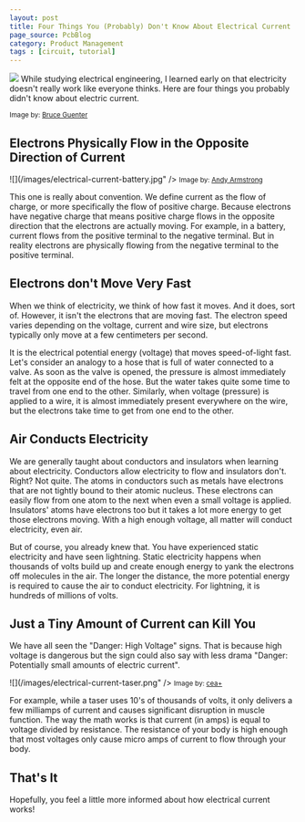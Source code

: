 ```yaml
---
layout: post
title: Four Things You (Probably) Don't Know About Electrical Current
page_source: PcbBlog
category: Product Management
tags : [circuit, tutorial]
---
```



<img class="post_image" src="{{ BASE_PATH }}/images/electrical-current-lightning.jpg" />
While studying electrical engineering, I learned early on that electricity doesn't really work like everyone thinks. Here are four things you probably didn't know about electric current.

<small>Image by: <a href="https://www.flickr.com/photos/10154402@N03/2840585154/in/photolist-5k1K17-afKQPF-4Kus7-9QNeuy-6Jo9sa-dH5Q17-6Jo9qT-ahBXWr-fKod5s-6JsdVo-pdyXvV-abdH5w-4FSSGh-7nYUdx-aBCgBp-7o2Qjr-abaEVt-6yQ8Cb-4Ym8Nq-jfDdr-afNBbY-qptTt-abaHnr-6yQ7Bd-bTyMMK-bEE7Dm-bTyQiF-bTyNy8-9QGfu7-bEE6if-bEE6DA-6G2zjd-9QDpw2-qTYvH7-4YCugc-5dvYkd-5eaMTw-gK1D2y-4Uf9dQ-88isW2-9QEwdL-8JAyJo-T8pHYD-8JAz3U-6d6JZh-7wkrwj-7vErDA-aewo2i-59BnSF-8Yhdpt">Bruce Guenter</a></small>

## Electrons Physically Flow in the Opposite Direction of Current

![](/images/electrical-current-battery.jpg" />
<small>Image by: <a href="https://www.flickr.com/photos/andyarmstrong/190078748/in/photolist-hNcMN-4XpHv6-Hg1rRz-9b1CSY-DrLxqE-e1CTR8-awHFrS-5oBLZh-9uvRdX-nkJehk-9uyRzm-cpg9f-51Gxth-8v4FZw-jMRhX-8mXeU-MYHwCD-NP4yDn-f3LfTr-NLuWTm-f3Lge6-3m7fC-S84ZbB-rBjqX-exnwi1-BBTZ87-7SN5K6-7SN5Wv-83JXcv-3jLmyh-D7e1Jh-a2nroW-7SRHmd-7SN66T-7SN5Rr-S5utvU-S84Z2Z-74YSJu-eK1VVR-jKUAb-S862Fe-b9zXep-S852WX-4JJPRr-5nn2nU-7Bcw32-m6q2x-e7GXHq-e7BgkF-EWASz">Andy Armstrong</a></small>

This one is really about convention. We define current as the flow of charge, or more specifically the flow of positive charge. Because electrons have negative charge that means positive charge flows in the opposite direction that the electrons are actually moving. For example, in a battery, current flows from the positive terminal to the negative terminal. But in reality electrons are physically flowing from the negative terminal to the positive terminal.

## Electrons don't Move Very Fast

When we think of electricity, we think of how fast it moves. And it does, sort of. However, it isn't the electrons that are moving fast. The electron speed varies depending on the voltage, current and wire size, but electrons typically only move at a few centimeters per second.

It is the electrical potential energy (voltage) that moves speed-of-light fast. Let's consider an analogy to a hose that is full of water connected to a valve. As soon as the valve is opened, the pressure is almost immediately felt at the opposite end of the hose. But the water takes quite some time to travel from one end to the other. Similarly, when voltage (pressure) is applied to a wire, it is almost immediately present everywhere on the wire, but the electrons take time to get from one end to the other.

## Air Conducts Electricity

We are generally taught about conductors and insulators when learning about electricity. Conductors allow electricity to flow and insulators don't. Right? Not quite. The atoms in conductors such as metals have electrons that are not tightly bound to their atomic nucleus. These electrons can easily flow from one atom to the next when even a small voltage is applied. Insulators' atoms have electrons too but it takes a lot more energy to get those electrons moving. With a high enough voltage, all matter will conduct electricity, even air.

But of course, you already knew that. You have experienced static electricity and have seen lightning.  Static electricity happens when thousands of volts build up and create enough energy to yank the electrons off molecules in the air. The longer the distance, the more potential energy is required to cause the air to conduct electricity.  For lightning, it is hundreds of millions of volts.

## Just a Tiny Amount of Current can Kill You

We have all seen the "Danger: High Voltage" signs. That is because high voltage is dangerous but the sign could also say with less drama "Danger: Potentially small amounts of electric current".

![](/images/electrical-current-taser.png" />
<small>Image by: <a href="https://www.flickr.com/photos/centralasian/4627311692/in/photolist-83Uby5-a9zYHf-8ic6z2-7k7p71-AcXDv9-6B4LZR-7DFpj2-9bJzbp-4Z5FoV-6vABhR-4dPyRW-95YnGk-8X5Wk-6vtyRi-96evQH-jhQMRQ-8X7ve-dWzuGK-dtxRBv-oUghni-72vqix-dVrfye-dViPZ2-dVrgfP-acpuWL-95LTdb-jhNKGk-96hFiY-96hxAo-96hBsh-hwAgto-FqJr9-5gdcde-46YobJ-dWzuKt-dWF8cY-jhNpMF-hggfwU-4RNAsV-5R6dYb-dWzut4-jhN5qV-oUf8yk-pbKyGt-dVpsrE-abzATc-dVwJ9E-pbHtvN-8P1BrM-oUgh6X">cea+</a></small>

For example, while a taser uses 10's of thousands of volts, it only delivers a few milliamps of current and causes significant disruption in muscle function. The way the math works is that current (in amps) is equal to voltage divided by resistance. The resistance of your body is high enough that most voltages only cause micro amps of current to flow through your body.

## That's It

Hopefully, you feel a little more informed about how electrical current works!

